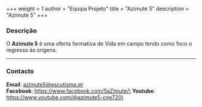 +++
weight = 1
author = "Equipa Projeto"
title = "Azimute 5"
description = "Azimute 5"
+++

<!---more-->

### Descrição

O **Azimute 5** é uma oferta formativa de Vida em campo tendo como foco o regresso às origens.

---

### Contacto

**Email**:  azimute5@escutismo.pt\
**Facebook**: https://www.facebook.com/5aZimute/\
**Youtube**:  https://www.youtube.com/@azimute5-cne720\